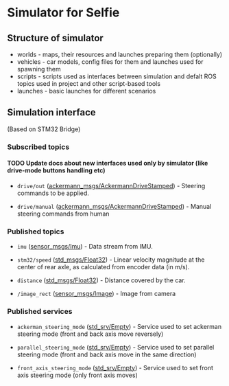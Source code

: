 # Simulator for Selfie

## Structure of simulator
- worlds - maps, their resources and launches preparing them (optionally)
- vehicles - car models, config files for them and launches used for spawning them
- scripts - scripts used as interfaces between simulation and defalt ROS topics used in project and other script-based tools
- launches - basic launches for different scenarios


## Simulation interface
(Based on STM32 Bridge)

### Subscribed topics
#### TODO Update docs about new interfaces used only by simulator (like drive-mode buttons handling etc)

 - `drive/out` ([ackermann_msgs/AckermannDriveStamped](http://docs.ros.org/api/ackermann_msgs/html/msg/AckermannDriveStamped.html)) - Steering commands to be applied.

 - `drive/manual` ([ackermann_msgs/AckermannDriveStamped](http://docs.ros.org/api/ackermann_msgs/html/msg/AckermannDriveStamped.html)) - Manual steering commands from human

### Published topics

 - `imu` ([sensor_msgs/Imu](http://docs.ros.org/melodic/api/sensor_msgs/html/msg/Imu.html)) - Data stream from IMU.

 - `stm32/speed` ([std_msgs/Float32](http://docs.ros.org/api/std_msgs/html/msg/Float32.html)) - Linear velocity magnitude at the center of rear axle, as calculated from encoder data (in m/s).

 - `distance` ([std_msgs/Float32](http://docs.ros.org/api/std_msgs/html/msg/Float32.html)) - Distance covered by the car.

 - `/image_rect` ([sensor_msgs/Image](http://docs.ros.org/melodic/api/sensor_msgs/html/msg/Image.html)) - Image from camera

### Published services

 - `ackerman_steering_mode` ([std_srv/Empty](http://docs.ros.org/melodic/api/std_srvs/html/srv/Empty.html)) - Service used to set ackerman steering mode (front and back axis move reversely)

 - `parallel_steering_mode` ([std_srv/Empty](http://docs.ros.org/melodic/api/std_srvs/html/srv/Empty.html)) - Service used to set parallel steering mode (front and back axis move in the same direction)

 - `front_axis_steering_mode` ([std_srv/Empty](http://docs.ros.org/melodic/api/std_srvs/html/srv/Empty.html)) - Service used to set front axis steering mode (only front axis moves)